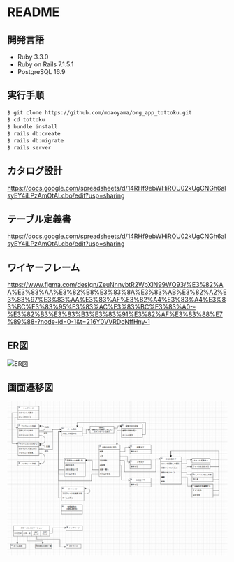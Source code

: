 # README
## 開発言語
* Ruby 3.3.0
* Ruby on Rails 7.1.5.1
* PostgreSQL 16.9
## 実行手順
```
$ git clone https://github.com/moaoyama/org_app_tottoku.git
$ cd tottoku
$ bundle install
$ rails db:create
$ rails db:migrate
$ rails server
```
## カタログ設計
https://docs.google.com/spreadsheets/d/14RHf9ebWHiROU02kUgCNGh6alsyEY4iLPzAmOtALcbo/edit?usp=sharing
## テーブル定義書
https://docs.google.com/spreadsheets/d/14RHf9ebWHiROU02kUgCNGh6alsyEY4iLPzAmOtALcbo/edit?usp=sharing
## ワイヤーフレーム
https://www.figma.com/design/ZeuNnnybtR2WpXlN99WQ93/%E3%82%AA%E3%83%AA%E3%82%B8%E3%83%8A%E3%83%AB%E3%82%A2%E3%83%97%E3%83%AA%E3%83%AF%E3%82%A4%E3%83%A4%E3%83%BC%E3%83%95%E3%83%AC%E3%83%BC%E3%83%A0--%E3%82%B3%E3%83%B3%E3%83%91%E3%82%AF%E3%83%88%E7%89%88-?node-id=0-1&t=216Y0VVRDcNffHny-1
## ER図
![ER図](ER図02.png)
## 画面遷移図
![画面遷移図](画面遷移図02.png)